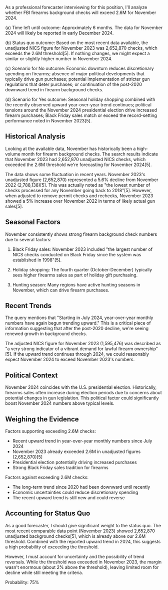 As a professional forecaster interviewing for this position, I'll analyze whether FBI firearms background checks will exceed 2.6M for November 2024.

(a) Time left until outcome: Approximately 6 months. The data for November 2024 will likely be reported in early December 2024.

(b) Status quo outcome: Based on the most recent data available, the unadjusted NICS figure for November 2023 was 2,652,870 checks, which exceeds the 2.6M threshold[5]. If nothing changes, we might expect a similar or slightly higher number in November 2024.

(c) Scenario for No outcome: Economic downturn reduces discretionary spending on firearms; absence of major political developments that typically drive gun purchases; potential implementation of stricter gun regulations that deter purchases; or continuation of the post-2020 downward trend in firearm background checks.

(d) Scenario for Yes outcome: Seasonal holiday shopping combined with the recently observed upward year-over-year trend continues; political tensions around the November 2024 presidential election drive increased firearm purchases; Black Friday sales match or exceed the record-setting performance noted in November 2023[5].

## Historical Analysis

Looking at the available data, November has historically been a high-volume month for firearm background checks. The search results indicate that November 2023 had 2,652,870 unadjusted NICS checks, which exceeded the 2.6M threshold we're forecasting for November 2024[5]. 

The data shows some fluctuation in recent years. November 2023's unadjusted figure (2,652,870) represented a 5.6% decline from November 2022 (2,788,138)[5]. This was actually noted as "the lowest number of checks processed for any November going back to 2018"[5]. However, when adjusted to remove permit checks and rechecks, November 2023 showed a 5% increase over November 2022 in terms of likely actual gun sales[5].

## Seasonal Factors

November consistently shows strong firearm background check numbers due to several factors:

1. Black Friday sales: November 2023 included "the largest number of NICS checks conducted on Black Friday since the system was established in 1998"[5].

2. Holiday shopping: The fourth quarter (October-December) typically sees higher firearms sales as part of holiday gift purchasing.

3. Hunting season: Many regions have active hunting seasons in November, which can drive firearm purchases.

## Recent Trends

The query mentions that "Starting in July 2024, year-over-year monthly numbers have again begun trending upward." This is a critical piece of information suggesting that after the post-2020 decline, we're seeing renewed growth in background checks.

The adjusted NICS figure for November 2023 (1,595,476) was described as "a very strong indicator of a vibrant demand for lawful firearm ownership"[5]. If the upward trend continues through 2024, we could reasonably expect November 2024 to exceed November 2023's numbers.

## Political Context

November 2024 coincides with the U.S. presidential election. Historically, firearms sales often increase during election periods due to concerns about potential changes in gun legislation. This political factor could significantly boost November 2024 numbers above typical levels.

## Weighing the Evidence

Factors supporting exceeding 2.6M checks:
- Recent upward trend in year-over-year monthly numbers since July 2024
- November 2023 already exceeded 2.6M in unadjusted figures (2,652,870)[5]
- Presidential election potentially driving increased purchases
- Strong Black Friday sales tradition for firearms

Factors against exceeding 2.6M checks:
- The long-term trend since 2020 had been downward until recently
- Economic uncertainties could reduce discretionary spending
- The recent upward trend is still new and could reverse

## Accounting for Status Quo

As a good forecaster, I should give significant weight to the status quo. The most recent comparable data point (November 2023) showed 2,652,870 unadjusted background checks[5], which is already above our 2.6M threshold. Combined with the reported upward trend in 2024, this suggests a high probability of exceeding the threshold.

However, I must account for uncertainty and the possibility of trend reversals. While the threshold was exceeded in November 2023, the margin wasn't enormous (about 2% above the threshold), leaving limited room for decline while still meeting the criteria.

Probability: 75%